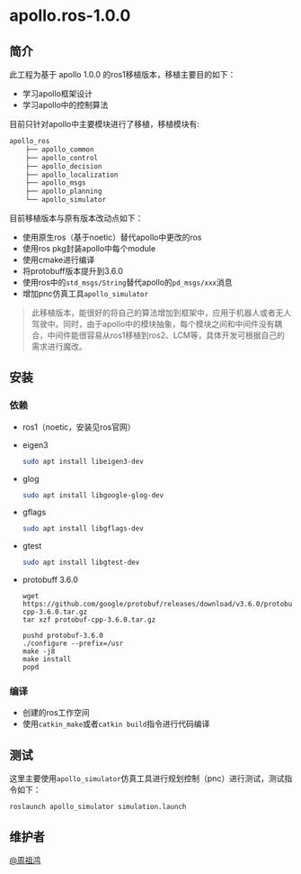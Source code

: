 # apollo.ros-1.0.0

## 简介

 此工程为基于 apollo 1.0.0 的ros1移植版本，移植主要目的如下：

- 学习apollo框架设计
- 学习apollo中的控制算法

目前只针对apollo中主要模块进行了移植，移植模块有:

```bash
apollo_ros
    ├── apollo_common
    ├── apollo_control
    ├── apollo_decision
    ├── apollo_localization
    ├── apollo_msgs
    ├── apollo_planning
    └── apollo_simulator
```

目前移植版本与原有版本改动点如下：

- 使用原生ros（基于noetic）替代apollo中更改的ros
- 使用ros pkg封装apollo中每个module
- 使用cmake进行编译
- 将protobuff版本提升到3.6.0
- 使用ros中的`std_msgs/String`替代apollo的`pd_msgs/xxx`消息
- 增加pnc仿真工具`apollo_simulator`

>此移植版本，能很好的将自己的算法增加到框架中，应用于机器人或者无人驾驶中。同时，由于apollo中的模块抽象，每个模块之间和中间件没有耦合，中间件能很容易从ros1移植到ros2、LCM等，具体开发可根据自己的需求进行魔改。

## 安装

### 依赖

- ros1（noetic，安装见ros官网）

- eigen3

  ```bash
  sudo apt install libeigen3-dev
  ```

- glog

  ```bash
  sudo apt install libgoogle-glog-dev
  ```

- gflags

  ```bash
  sudo apt install libgflags-dev 
  ```

- gtest

  ```bash
  sudo apt install libgtest-dev 
  ```

- protobuff 3.6.0

  ```shell
  wget https://github.com/google/protobuf/releases/download/v3.6.0/protobuf-cpp-3.6.0.tar.gz
  tar xzf protobuf-cpp-3.6.0.tar.gz
  
  pushd protobuf-3.6.0
  ./configure --prefix=/usr
  make -j8
  make install
  popd
  ```

### 编译

- 创建的ros工作空间
- 使用`catkin_make`或者`catkin build`指令进行代码编译

##  测试

这里主要使用`apollo_simulator`仿真工具进行规划控制（pnc）进行测试，测试指令如下：

```shell
roslaunch apollo_simulator simulation.launch
```

## 维护者

[@周祖鸿](709335543@qq.com)
